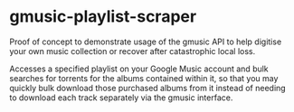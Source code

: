 # gmusic-playlist-scraper
Proof of concept to demonstrate usage of the gmusic API to help digitise your own music collection or recover after catastrophic local loss.

Accesses a specified playlist on your Google Music account and bulk searches for torrents for the albums contained within it, so that you may quickly bulk download those purchased albums from it instead of needing to download each track separately via the gmusic interface.

